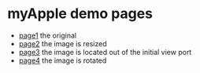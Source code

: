 # myApple demo pages

- [page1](http://kazurayam.github.io/myApple/page1.html) the original
- [page2](http://kazurayam.github.io/myApple/page2.html) the image is resized
- [page3](http://kazurayam.github.io/myApplek/page3.html) the image is located out of the initial view port
- [page4](http://kazurayam.github.io/myApplek/page4.html) the image is rotated
